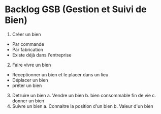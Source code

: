 # Backlog GSB (Gestion et Suivi de Bien)

1. Créer un bien
  * Par commande
  * Par fabrication 
  * Existe déjà dans l'entreprise
2. Faire vivre un bien
  * Receptionner un bien et le placer dans un lieu
  * Déplacer un bien
  * préter un bien
3. Detruire un bien
  a. Vendre un bien
  b. bien consommable fin de vie
  c. donner un bien
4. Suivre un bien
  a. Connaitre la position d'un bien
  b. Valeur d'un bien
   

